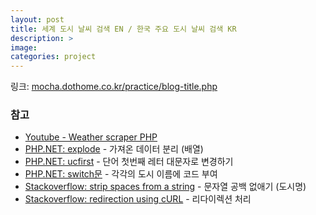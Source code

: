 ```yaml
---
layout: post
title: 세계 도시 날씨 검색 EN / 한국 주요 도시 날씨 검색 KR
description: >
image: 
categories: project
---
```


링크: [mocha.dothome.co.kr/practice/blog-title.php](http://mocha.dothome.co.kr/practice/etc/naverapi_blog.php)

### 참고
* [Youtube - Weather scraper PHP](https://www.youtube.com/watch?v=I0NmX5p5QaU)
* [PHP.NET: explode](http://php.net/manual/kr/function.explode.php) - 가져온 데이터 분리 (배열)
* [PHP.NET: ucfirst](http://php.net/manual/kr/function.ucfirst.php) - 단어 첫번째 레터 대문자로 변경하기
* [PHP.NET: switch문](http://php.net/manual/kr/control-structures.switch.php) - 각각의 도시 이름에 코드 부여
* [Stackoverflow: strip spaces from a string](https://stackoverflow.com/questions/2109325/how-to-strip-all-spaces-out-of-a-string-in-php/2109339) - 문자열 공백 없애기 (도시명)
* [Stackoverflow: redirection using cURL](https://stackoverflow.com/questions/3519939/how-can-i-find-where-i-will-be-redirected-using-curl/28458522) - 리다이렉션 처리